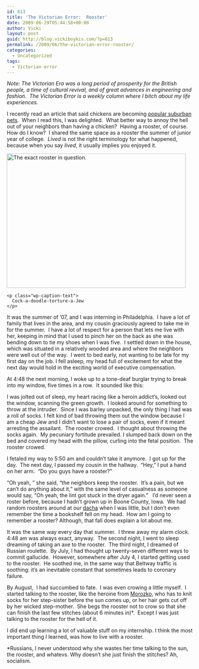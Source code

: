 ```yaml
---
id: 613
title: 'The Victorian Error:  Rooster'
date: 2009-06-29T05:44:58+00:00
author: Vicki
layout: post
guid: http://blog.vickiboykis.com/?p=613
permalink: /2009/06/the-victorian-error-rooster/
categories:
  - Uncategorized
tags:
  - Victorian error
---
```

<p style="text-align: left;">
  <em>Note: The Victorian Era was a long period of prosperity for the British people, a time of cultural revival, and of great advances in engineering and fashion.  The Victorian Error is a weekly column where I bitch about my life experiences.<br /> </em>
</p>

<p style="text-align: left;">
  I recently read an article that said chickens are becoming <a href="http://www.myfoxdc.com/dpp/news/consumers/dpgo_chickens_urban_pets_lwf_061509_2575822">popular suburban pets</a>.  When I read this, I was delighted.  What better way to annoy the hell out of your neighbors than having a chicken?  Having a rooster, of course.  How do I know?  I shared the same space as a rooster the summer of junior year of college.  <em>Lived</em> is not the right terminology for what happened, because when you say <em>lived</em>, it usually implies you enjoyed it.
</p>

<p style="text-align: left;">
  <div id="attachment_616" style="width: 493px" class="wp-caption aligncenter">
    <a href="http://blog.vickiboykis.com/wp-content/uploads/2009/06/rooster.jpg"><img class="size-full wp-image-616" title="rooster" src="http://blog.vickiboykis.com/wp-content/uploads/2009/06/rooster.jpg" alt="The exact rooster in question." width="483" height="363" /></a>
    
    <p class="wp-caption-text">
      Cock-a-doodle-torture-a-Jew
    </p>
  </div>
  
  <p>
    It was the summer of &#8217;07, and I was interning in Philadelphia.  I have a lot of family that lives in the area, and my cousin graciously agreed to take me in for the summer.  I have a lot of respect for a person that lets me live with her, keeping in mind that I used to pinch her on the back as she was bending down to tie my shoes when I was five.  I settled down in the house, which was situated in a relatively wooded area and where the neighbors were well out of the way.  I went to bed early, not wanting to be late for my first day on the job. I fell asleep, my head full of excitement for what the next day would hold in the exciting world of executive compensation.
  </p>
  
  <p>
    At 4:48 the next morning, I woke up to a tone-deaf burglar trying to break into my window, five times in a row.  It sounded like this:
  </p>
  
  <p>
  </p>
  
  <p>
    I was jolted out of sleep, my heart racing like a heroin addict&#8217;s, looked out the window, scanning the green growth.  I looked around for something to throw at the intruder.  Since I was barley unpacked, the only thing I had was a roll of socks. I felt kind of bad throwing them out the window because I am a cheap Jew and I didn&#8217;t want to lose a pair of socks, even if it meant arresting the assailant.  The rooster crowed.  I thought about throwing the socks again.  My pecuniary fortitude prevailed. I slumped back down on the bed and covered my head with the pillow, curling into the fetal position.  The rooster crowed.
  </p>
  
  <p>
    I fetaled my way to 5:50 am and couldn&#8217;t take it anymore.  I got up for the day.  The next day, I passed my cousin in the hallway.  &#8220;Hey,&#8221; I put a hand on her arm.  &#8220;Do you guys have a rooster?&#8221;
  </p>
  
  <p>
    &#8220;Oh yeah, &#8221; she said, &#8220;the neighbors keep the rooster.  It&#8217;s a pain, but we can&#8217;t do anything about it,&#8221; with the same level of casualness as someone would say, &#8220;Oh yeah, the lint got stuck in the dryer again.&#8221;   I&#8217;d never seen a roster before, because I hadn&#8217;t grown up in Boone County, Iowa.  We had random roosters around at our <a href="http://en.wikipedia.org/wiki/Dacha">dacha</a> when I was little, but I don&#8217;t even remember the time a bookshelf fell on my head.  How am I going to remember a rooster? Although, that fall does explain a lot about me.
  </p>
  
  <p>
    It was the same way every day that summer.  I threw away my alarm clock.  4:48 am was always exact, anyway.  The second night, I went to sleep dreaming of taking an axe to the rooster.  The third night, I dreamed of Russian roulette.  By July, I had thought up twenty-seven different ways to commit gallucide.  However, somewhere after July 4, I started getting used to the rooster.  He soothed me, in the same way that Beltway traffic is soothing: it&#8217;s an inevitable constant that sometimes leads to coronary failure.
  </p>
  
  <p>
    By August,  I had succumbed to fate.  I was even crowing a little myself.  I started talking to the rooster, like the heroine from <a href="http://russian-crafts.com/tales/morozko.html">Morozko</a>, who has to knit socks for her step-sister before the sun comes up, or her hair gets cut off by her wicked step-mother.  She begs the rooster not to crow so that she can finish the last few stitches (about 6 minutes in)*.  Except I was just talking to the rooster for the hell of it.
  </p>
  
  <p>
  </p>
  
  <p>
    I did end up learning a lot of valuable stuff on my internship. I think the most important thing I learned, was how to live with a rooster.
  </p>
  
  <p>
    *Russians, I never understood why she wastes her time talking to the sun, the rooster, and whatevs. Why doesn&#8217;t she just finish the stitches? Ah, socialism.
  </p>